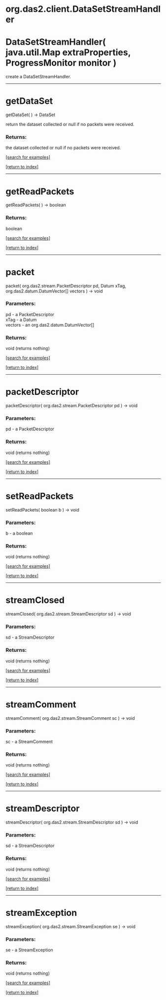 # org.das2.client.DataSetStreamHandler



# DataSetStreamHandler( java.util.Map extraProperties, ProgressMonitor monitor )
create a DataSetStreamHandler.

***
<a name="getDataSet"></a>
# getDataSet
getDataSet(  ) &rarr; DataSet

return the dataset collected or null if no packets were received.

### Returns:
the dataset collected or null if no packets were received.

<a href="https://github.com/autoplot/dev/search?q=getDataSet&unscoped_q=getDataSet">[search for examples]</a>

<a href="https://github.com/autoplot/documentation/blob/master/javadoc/index-all.md">[return to index]</a>

***
<a name="getReadPackets"></a>
# getReadPackets
getReadPackets(  ) &rarr; boolean



### Returns:
boolean


<a href="https://github.com/autoplot/dev/search?q=getReadPackets&unscoped_q=getReadPackets">[search for examples]</a>

<a href="https://github.com/autoplot/documentation/blob/master/javadoc/index-all.md">[return to index]</a>

***
<a name="packet"></a>
# packet
packet( org.das2.stream.PacketDescriptor pd, Datum xTag, org.das2.datum.DatumVector[] vectors ) &rarr; void



### Parameters:
pd - a PacketDescriptor
<br>xTag - a Datum
<br>vectors - an org.das2.datum.DatumVector[]

### Returns:
void (returns nothing)


<a href="https://github.com/autoplot/dev/search?q=packet&unscoped_q=packet">[search for examples]</a>

<a href="https://github.com/autoplot/documentation/blob/master/javadoc/index-all.md">[return to index]</a>

***
<a name="packetDescriptor"></a>
# packetDescriptor
packetDescriptor( org.das2.stream.PacketDescriptor pd ) &rarr; void



### Parameters:
pd - a PacketDescriptor

### Returns:
void (returns nothing)


<a href="https://github.com/autoplot/dev/search?q=packetDescriptor&unscoped_q=packetDescriptor">[search for examples]</a>

<a href="https://github.com/autoplot/documentation/blob/master/javadoc/index-all.md">[return to index]</a>

***
<a name="setReadPackets"></a>
# setReadPackets
setReadPackets( boolean b ) &rarr; void



### Parameters:
b - a boolean

### Returns:
void (returns nothing)


<a href="https://github.com/autoplot/dev/search?q=setReadPackets&unscoped_q=setReadPackets">[search for examples]</a>

<a href="https://github.com/autoplot/documentation/blob/master/javadoc/index-all.md">[return to index]</a>

***
<a name="streamClosed"></a>
# streamClosed
streamClosed( org.das2.stream.StreamDescriptor sd ) &rarr; void



### Parameters:
sd - a StreamDescriptor

### Returns:
void (returns nothing)


<a href="https://github.com/autoplot/dev/search?q=streamClosed&unscoped_q=streamClosed">[search for examples]</a>

<a href="https://github.com/autoplot/documentation/blob/master/javadoc/index-all.md">[return to index]</a>

***
<a name="streamComment"></a>
# streamComment
streamComment( org.das2.stream.StreamComment sc ) &rarr; void



### Parameters:
sc - a StreamComment

### Returns:
void (returns nothing)


<a href="https://github.com/autoplot/dev/search?q=streamComment&unscoped_q=streamComment">[search for examples]</a>

<a href="https://github.com/autoplot/documentation/blob/master/javadoc/index-all.md">[return to index]</a>

***
<a name="streamDescriptor"></a>
# streamDescriptor
streamDescriptor( org.das2.stream.StreamDescriptor sd ) &rarr; void



### Parameters:
sd - a StreamDescriptor

### Returns:
void (returns nothing)


<a href="https://github.com/autoplot/dev/search?q=streamDescriptor&unscoped_q=streamDescriptor">[search for examples]</a>

<a href="https://github.com/autoplot/documentation/blob/master/javadoc/index-all.md">[return to index]</a>

***
<a name="streamException"></a>
# streamException
streamException( org.das2.stream.StreamException se ) &rarr; void



### Parameters:
se - a StreamException

### Returns:
void (returns nothing)


<a href="https://github.com/autoplot/dev/search?q=streamException&unscoped_q=streamException">[search for examples]</a>

<a href="https://github.com/autoplot/documentation/blob/master/javadoc/index-all.md">[return to index]</a>


